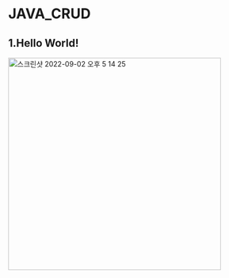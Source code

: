 # JAVA_CRUD

## 1.Hello World!
<img width="429" alt="스크린샷 2022-09-02 오후 5 14 25" src="https://user-images.githubusercontent.com/86994067/188098270-35c76f48-dcfb-4487-8ef4-fe357ddc0e6e.png">
